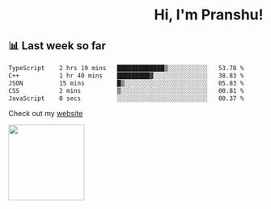 <div align="right" >
   
   <H1>Hi, I'm Pranshu!</H1>

</div>

## 📊 Last week so far
<!--START_SECTION:waka-->

```txt
TypeScript    2 hrs 19 mins   █████████████▒░░░░░░░░░░░   53.78 %
C++           1 hr 40 mins    █████████▓░░░░░░░░░░░░░░░   38.83 %
JSON          15 mins         █▒░░░░░░░░░░░░░░░░░░░░░░░   05.83 %
CSS           2 mins          ▒░░░░░░░░░░░░░░░░░░░░░░░░   00.81 %
JavaScript    0 secs          ░░░░░░░░░░░░░░░░░░░░░░░░░   00.37 %
```

<!--END_SECTION:waka-->

Check out my [website](https://pranshu05.vercel.app)

<img align="left" width="150" src="https://user-images.githubusercontent.com/70943732/209951571-93b7afe5-f523-4683-b725-5d94b287e94e.png">

